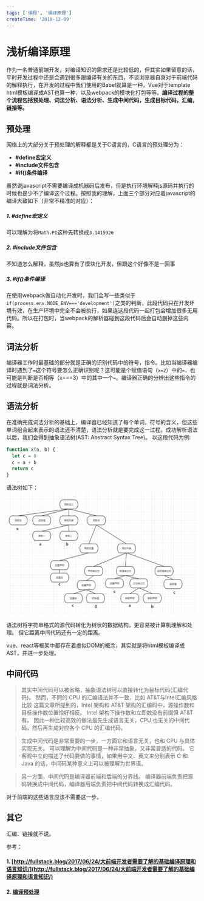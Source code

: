 ```yaml
---
tags: ['编程', '编译原理']
createTime: '2018-12-09'
---
```


# 浅析编译原理

作为一名普通前端开发，对编译知识的需求还是比较低的，但其实如果留意的话，平时开发过程中还是会遇到很多跟编译有关的东西，不谈浏览器自身对于前端代码的解释执行，在开发的过程中我们使用的Babel就算是一种，Vue对于template html模板编译成AST也算一种，以及webpack的模块化打包等等。**编译过程的整个流程包括预处理、词法分析、语法分析、生成中间代码，生成目标代码，汇编，链接等。**

## 预处理

网络上的大部分关于预处理的解释都是关于C语言的，C语言的预处理分为：
- **#define宏定义**
- **#include文件包含**
- **#if()条件编译**

虽然说javascript不需要编译成机器码后发布，但是执行环境解释js源码并执行的时候也是少不了编译这个过程。按照我的理解，上面三个部分对应着javascript的编译大致如下（非常不精准的对应）：

##### 1. #define宏定义
可以理解为将`Math.PI`这种先转换成`3.1415926`

##### 2. #include文件包含
不知道怎么解释，虽然js也算有了模块化开发，但跟这个好像不是一回事

##### 3. #if()条件编译
在使用webpack做自动化开发时，我们会写一些类似于`if(process.env.NODE_ENV==='development')`之类的判断，此段代码只在开发环境有效，在生产环境中完全不会被执行，如果连这段代码一起打包会增加很多无用代码。所以在打包时，当webpack的解析器碰到这段代码后会自动删掉这些内容。

## 词法分析

编译器工作时最基础的部分就是正确的识别代码中的符号，指令。比如当编译器编译时遇到了`=`这个符号要怎么正确识别呢？这可能是个赋值语句（`x=2`）中的`=`，也可能是判断是否相等（x===3）中的其中一个`=`。编译器正确的分辨出这些指令的过程就是词法分析。

## 语法分析
在准确完成词法分析的基础上，编译器已经知道了每个单词，符号的含义，但这些单词组合起来表示的语法还不清楚，语法分析就是要完成这一过程。成功解析语法以后，我们会得到抽象语法树(AST: Abstract Syntax Tree)。 以这段代码为例:

```javascript
function x(a, b) {
  let c = 0
  c = a + b
  return c
}
```
语法树如下：
![avatar](./imgs/byq-1.png)

语法树将字符串格式的源代码转化为树状的数据结构，更容易被计算机理解和处理。 但它距离中间代码还有一定的距离。

vue、react等框架中都存在着虚拟DOM的概念，其实就是将html模板编译成AST，并进一步处理。

## 中间代码
>其实中间代码可以被省略，抽象语法树可以直接转化为目标代码(汇编代码)。 然而，不同的 CPU 的汇编语法并不一致，比如 AT&T与Intel汇编风格比较 这篇文章所提到的，Intel 架构和 AT&T 架构的汇编码中，源操作数和目标操作数位置恰好相反。 Intel 架构下操作数和立即数没有前缀但 AT&T 有。 因此一种比较高效的做法是先生成语言无关，CPU 也无关的中间代码，然后再生成对应各个 CPU 的汇编代码。

>生成中间代码是非常重要的一步，一方面它和语言无关，也和 CPU 与具体实现无关。 可以理解为中间代码是一种非常抽象，又非常普适的代码。 它客观中立的描述了代码要做的事情，如果用中文、英文来分别表示 C 和 Java 的话，中间码某种意义上可以被理解为世界语。

>另一方面，中间代码是编译器前端和后端的分界线。 编译器前端负责把源码转换成中间代码，编译器后端负责把中间代码转换成汇编代码。

对于前端的这些语言应该不需要这一步。

## 其它
汇编、链接就不说。

参考：

#### 1. [http://fullstack.blog/2017/06/24/大前端开发者需要了解的基础编译原理和语言知识/](http://fullstack.blog/2017/06/24/大前端开发者需要了解的基础编译原理和语言知识/)
#### 2. [编译预处理](https://blog.csdn.net/nodeBill/article/details/73004192)
